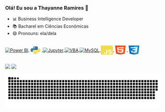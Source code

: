 ### Olá! Eu sou a Thayanne Ramires 👋

- 📊 Business Intelligence Developer
- 📚 Bacharel em Ciências Econômicas
- 😄 Pronouns: ela/dela

 <div>
  <a href="https://github.com/thayanneramires">
</div>
  <div style="display: inline_block"><br>
  <img align="center" alt="Power BI" height="60" width="70" src="https://e7.pngegg.com/pngimages/820/213/png-clipart-power-bi-business-intelligence-microsoft-corporation-data-visualization-data-analysis-power-bi-dashboard-templates.png">
  <img align="center" alt="Python" height="30" width="40" src="https://raw.githubusercontent.com/devicons/devicon/master/icons/python/python-original.svg">
  <img align="center" alt="Jupyter" height="60" width="40" src="https://cdn.jsdelivr.net/gh/devicons/devicon/icons/jupyter/jupyter-original-wordmark.svg">
  <img align="center" alt="VBA" height="30" width="40" src="https://cdn3.iconfinder.com/data/icons/flat-design-development-set-1/24/file-type-vba-512.png">
  <img align="center" alt="MySQL" height="60" width="70" src="https://cdn.jsdelivr.net/gh/devicons/devicon/icons/mysql/mysql-original-wordmark.svg">
  <img align="center" alt="Js" height="30" width="40" src="https://raw.githubusercontent.com/devicons/devicon/master/icons/javascript/javascript-plain.svg">
  <img align="center" alt="HTML" height="30" width="40" src="https://raw.githubusercontent.com/devicons/devicon/master/icons/html5/html5-original.svg">
  <img align="center" alt="CSS" height="30" width="40" src="https://raw.githubusercontent.com/devicons/devicon/master/icons/css3/css3-original.svg">
</div>
 
   ##
 
<div>  
  <a href = "mailto:thayanneramires@gmail.com"><img src="https://img.shields.io/badge/Gmail-D14836?style=for-the-badge&logo=gmail&logoColor=white" target="_blank"></a>
  <a href="https://www.linkedin.com/in/thayanneramires/" target="_blank"><img src="https://img.shields.io/badge/-LinkedIn-%230077B5?style=for-the-badge&logo=linkedin&logoColor=white" target="_blank"></a> 
 
  ![Snake animation](https://github.com/thayanneramires/thayanneramires/blob/output/github-contribution-grid-snake.svg)
 
</div>
